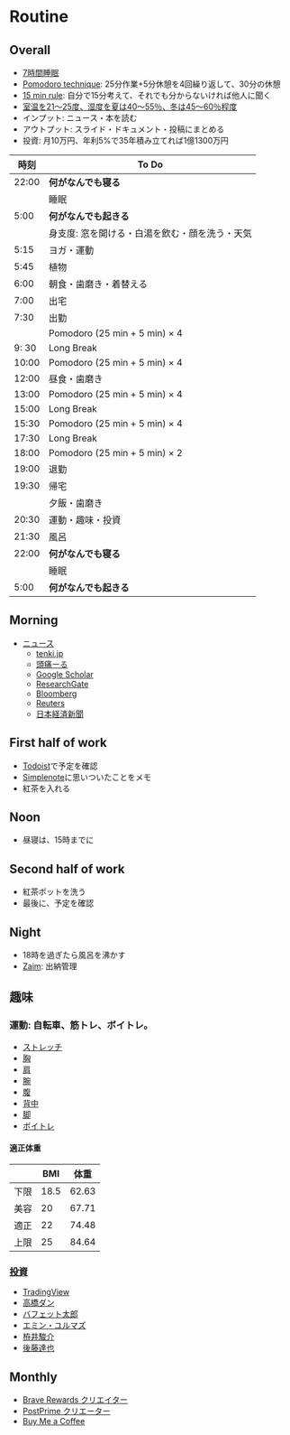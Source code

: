 # Routine
## Overall

- [7時間睡眠](https://www.otsuka.co.jp/suimin/column02.html)
- [Pomodoro technique](https://mynavi-job20s.jp/howto/pomodoro_technique.html): 25分作業+5分休憩を4回繰り返して、30分の休憩
- [15 min rule](https://twitter.com/math_rachel/status/764931533383749632): 自分で15分考えて、それでも分からないければ他人に聞く
- [室温を21～25度、湿度を夏は40～55％、冬は45～60％程度](https://studyhacker.net/columns/best-temperature-efficiency)
- インプット: ニュース・本を読む
- アウトプット: スライド・ドキュメント・投稿にまとめる
- 投資: 月10万円、年利5%で35年積み立てれば1億1300万円

| 時刻  |                     To Do                      |
| ----- | ---------------------------------------------- |
| 22:00 | **何がなんでも寝る**                           |
|       | 睡眠                                           |
| 5:00  | **何がなんでも起きる**                         |
|       | 身支度: 窓を開ける・白湯を飲む・顔を洗う・天気 |
| 5:15  | ヨガ・運動                                     |
| 5:45  | 植物                                           |
| 6:00  | 朝食・歯磨き・着替える                         |
| 7:00  | 出宅                                           |
| 7:30  | 出勤                                           |
|       | Pomodoro (25 min + 5 min) × 4                  |
| 9: 30 | Long Break                                     |
| 10:00 | Pomodoro (25 min + 5 min) × 4                  |
| 12:00 | 昼食・歯磨き                                   |
| 13:00 | Pomodoro (25 min + 5 min) × 4                  |
| 15:00 | Long Break                                     |
| 15:30 | Pomodoro (25 min + 5 min) × 4                  |
| 17:30 | Long Break                                     |
| 18:00 | Pomodoro (25 min + 5 min) × 2                  |
| 19:00 | 退勤                                           |
| 19:30 | 帰宅                                           |
|       | 夕飯・歯磨き                                   |
| 20:30 | 運動・趣味・投資                               |
| 21:30 | 風呂                                           |
| 22:00 | **何がなんでも寝る**                           |
|       | 睡眠                                           |
| 5:00  | **何がなんでも起きる**                         |

## Morning

- [ニュース](./news.md)
  - [tenki.jp](https://tenki.jp/)
  - [頭痛ーる](https://zutool.jp/)
  - [Google Scholar](https://scholar.google.com/scholar?sciupd=1&authuser=0)
  - [ResearchGate](https://www.researchgate.net/)
  - [Bloomberg](https://www.bloomberg.co.jp/)
  - [Reuters](https://jp.reuters.com/)
  - [日本経済新聞](https://www.nikkei.com/)

## First half of work

- [Todoist](https://todoist.com/app/inbox)で予定を確認
- [Simplenote](https://app.simplenote.com/)に思いついたことをメモ
- 紅茶を入れる

## Noon

- 昼寝は、15時までに

## Second half of work

- 紅茶ポットを洗う
- 最後に、予定を確認

## Night

- 18時を過ぎたら風呂を沸かす
- [Zaim](https://zaim.net/): 出納管理

## 趣味
### 運動: 自転車、筋トレ、ボイトレ。
- [ストレッチ](https://www.youtube.com/playlist?list=PLaMEq1-vsIARvdaJv2M-OfQEk-lx4q1Ux)
- [胸](https://www.youtube.com/playlist?list=PLaMEq1-vsIASVbxKutSThsOBklxr5t4Uw)
- [肩](https://www.youtube.com/playlist?list=PLaMEq1-vsIARxVTKZlIh7UedUDJjmuquB)
- [腕](https://www.youtube.com/playlist?list=PLaMEq1-vsIASQ4oT_p5s0cONIDrwaYRr_)
- [腹](https://www.youtube.com/playlist?list=PLaMEq1-vsIAQtwQnnA3_hRjptqhaxrjKU)
- [背中](https://www.youtube.com/playlist?list=PLaMEq1-vsIASozUJFXCMYQ168Lz7F-yNH)
- [脚](https://www.youtube.com/playlist?list=PLaMEq1-vsIAR6cNzI1yaDu-GJBYOpM4_x)
- [ボイトレ](https://www.youtube.com/playlist?list=PLaMEq1-vsIAQgzDHmw1MIBokB1tDxANwE)

#### 適正体重

|      | BMI  | 体重  |
| ---- | ---- | ----- |
| 下限 | 18.5 | 62.63 |
| 美容 | 20   | 67.71 |
| 適正 | 22   | 74.48 |
| 上限 | 25   | 84.64 |

### [投資](./investment.md)

- [TradingView](https://jp.tradingview.com/chart/)
- [高橋ダン](https://www.youtube.com/c/DanTakahashiPostPrime/videos)
- [バフェット太郎](https://www.youtube.com/c/%E3%83%90%E3%83%95%E3%82%A7%E3%83%83%E3%83%88%E5%A4%AA%E9%83%8E%E3%81%AE%E6%8A%95%E8%B3%87%E3%83%81%E3%83%A3%E3%83%B3%E3%83%8D%E3%83%AB/videos)
- [エミン・ユルマズ](https://www.youtube.com/channel/UClDM5GP-nYn5gBvDryZDW9w/videos)
- [栫井駿介](https://www.youtube.com/c/Tsubame1045/videos)
- [後藤達也](https://www.youtube.com/c/gototatsuya/videos)

## Monthly

- [Brave Rewards クリエイター](https://publishers.basicattentiontoken.org/publishers/home?locale=ja)
- [PostPrime クリエーター](https://postprime.com/dashboard)
- [Buy Me a Coffee](https://www.buymeacoffee.com/)
